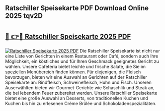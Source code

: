 ## Ratschiller Speisekarte PDF Download Online 2025 tqv2D

# <h2><a href="http://gcb6jx9.nevu.top/?p=Ratschiller+Speisekarte">🔗 👉🔴 Ratschiller Speisekarte 2025 PDF</a></h2>

[![Ratschiller Speisekarte 2025 PDF](https://i.imgur.com/dBaPXMq.png)](http://gcb6jx9.nevu.top/?p=Ratschiller+Speisekarte)
Die Ratschiller Speisekarte ist nicht nur eine Liste von Gerichten in einem Restaurant oder Café, sondern auch Ihre Möglichkeit, ein köstliches und für Ihren Geschmack geeignetes Gericht zu wählen. Unsere Cafeteria bietet leichte und frische Salate, die Sie im speziellen Menübereich finden können. Für diejenigen, die Fleisch bevorzugen, bieten wir eine Auswahl an Gerichten auf der Ratschiller Speisekarte an: Rindfleisch, Schweinefleisch, Huhn und Fisch. Unseren Auserwählten bieten wir Gourmet-Gerichte wie Schaschlik und Steak an, die bei lebendem Feuer zubereitet werden. Unsere Ratschiller Speisekarte bietet eine große Auswahl an Desserts, von traditionellen Kuchen und Kuchen bis hin zu erlesenen Crème Brûlée und Schokoladenspezialitäten.
